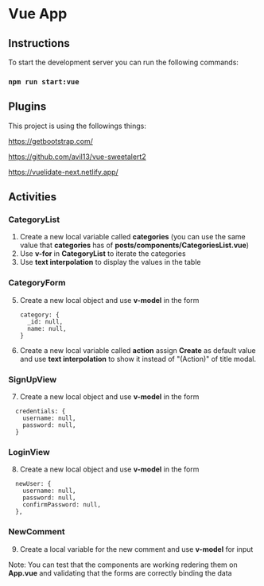 # Vue App

## Instructions

To start the development server you can run the following commands:

### `npm run start:vue`

## Plugins

This project is using the followings things:

https://getbootstrap.com/

https://github.com/avil13/vue-sweetalert2

https://vuelidate-next.netlify.app/

## Activities

### CategoryList
1. Create a new local variable called **categories** (you can use the same value that **categories** has of **posts/components/CategoriesList.vue**)
2. Use **v-for** in **CategoryList** to iterate the categories
3. Use **text interpolation** to display the values in the table

### CategoryForm
5. Create a new local object and use **v-model** in the form
   ```
   category: {
     _id: null,
     name: null,
   }
   ```
6. Create a new local variable called **action** assign **Create** as default value and use **text interpolation** to show it instead of "(Action)" of title modal.

### SignUpView
7. Create a new local object and use **v-model** in the form
 ```
   credentials: {
     username: null,
     password: null,
   }
   ```

### LoginView
8. Create a new local object and use **v-model** in the form
 ```
   newUser: {
     username: null,
     password: null,
     confirmPassword: null,
   },
   ```

### NewComment
9. Create a local variable for the new comment and use **v-model** for input

Note: You can test that the components are working redering them on **App.vue** and validating that the forms are correctly binding the data
